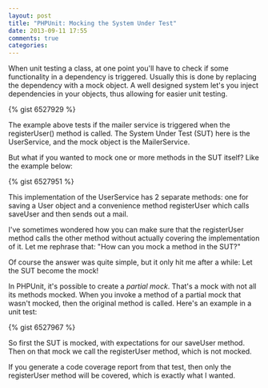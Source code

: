 ```yaml
---
layout: post
title: "PHPUnit: Mocking the System Under Test"
date: 2013-09-11 17:55
comments: true
categories: 
---
```


When unit testing a class, at one point you'll have to check if some functionality in a dependency is triggered. Usually this is done by replacing the dependency with a mock object. A well designed system let's you inject dependencies in your objects, thus allowing for easier unit testing.

{% gist 6527929 %}

The example above tests if the mailer service is triggered when the registerUser() method is called. The System Under Test (SUT) here is the UserService, and the mock object is the MailerService.

But what if you wanted to mock one or more methods in the SUT itself? Like the example below:

{% gist 6527951 %}

This implementation of the UserService has 2 separate methods: one for saving a User object and a convenience method registerUser which calls saveUser and then sends out a mail.

I've sometimes wondered how you can make sure that the registerUser method calls the other method without actually covering the implementation of it. Let me rephrase that: "How can you mock a method in the SUT?"

Of course the answer was quite simple, but it only hit me after a while: Let the SUT become the mock!

In PHPUnit, it's possible to create a *partial mock*. That's a mock with not all its methods mocked. When you invoke a method of a partial mock that wasn't mocked, then the original method is called. Here's an example in a unit test:

{% gist 6527967 %}

So first the SUT is mocked, with expectations for our saveUser method. Then on that mock we call the registerUser method, which is not mocked.

If you generate a code coverage report from that test, then only the registerUser method will be covered, which is exactly what I wanted.